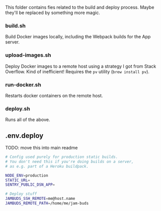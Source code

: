 This folder contains fies related to the build and deploy process. Maybe they'll be replaced by something more magic.

### build.sh

Build Docker images locally, including the Webpack builds for the App server.

### upload-images.sh

Deploy Docker images to a remote host using a strategy I got from Stack Overflow. Kind of inefficient! Requires the `pv` utility (`brew install pv`).

### run-docker.sh

Restarts docker containers on the remote host.

### deploy.sh

Runs all of the above.

## .env.deploy

TODO: move this into main readme

```sh
# Config used purely for production static builds.
# You don't need this if you're doing builds on a server,
# as e.g. part of a Heroku buildpack.

NODE_ENV=production
STATIC_URL=
SENTRY_PUBLIC_DSN_APP=

# Deploy stuff
JAMBUDS_SSH_REMOTE=me@host.name
JAMBUDS_REMOTE_PATH=/home/me/jam-buds
```